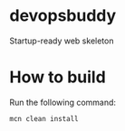 # devopsbuddy
Startup-ready web skeleton

# How to build
Run the following command:
```
mcn clean install
```
